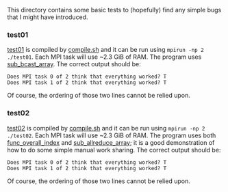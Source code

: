 This directory contains some basic tests to (hopefully) find any simple bugs that I might have introduced.

### test01

[test01](test01.F90) is compiled by [compile.sh](compile.sh) and it can be run using `mpirun -np 2 ./test01`. Each MPI task will use ~2.3 GiB of RAM. The program uses [sub_bcast_array](../mod_safe_mpi/sub_bcast_array). The correct output should be:

```
Does MPI task 0 of 2 think that everything worked? T
Does MPI task 1 of 2 think that everything worked? T
```

Of course, the ordering of those two lines cannot be relied upon.

### test02

[test02](test02.F90) is compiled by [compile.sh](compile.sh) and it can be run using `mpirun -np 2 ./test02`. Each MPI task will use ~2.3 GiB of RAM. The program uses both [func_overall_index](../mod_safe/func_overall_index) and [sub_allreduce_array](../mod_safe_mpi/sub_allreduce_array); it is a good demonstration of how to do some simple manual work sharing. The correct output should be:

```
Does MPI task 0 of 2 think that everything worked? T
Does MPI task 1 of 2 think that everything worked? T
```

Of course, the ordering of those two lines cannot be relied upon.
